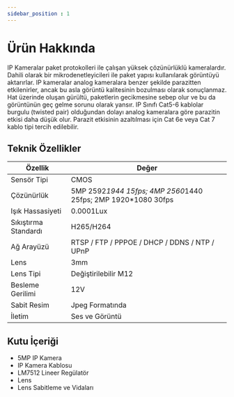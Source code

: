 ```yaml
---
sidebar_position : 1
---
```


# Ürün Hakkında

IP Kameralar paket protokolleri ile çalışan yüksek çözünürlüklü kameralardır. Dahili olarak bir mikrodenetleyicileri ile paket yapısı kullanılarak görüntüyü aktarırlar. IP kameralar analog kameralara benzer şekilde parazitten etkilenirler, ancak bu asla görüntü kalitesinin bozulması olarak sonuçlanmaz. Hat üzerinde oluşan gürültü, paketlerin gecikmesine sebep olur ve bu da görüntünün geç gelme sorunu olarak yansır. IP Sınıfı Cat5-6 kablolar burgulu (twisted pair) olduğundan dolayı analog kameralara göre parazitin etkisi daha düşük olur. Parazit etkisinin azaltılması için Cat 6e veya Cat 7 kablo tipi tercih edilebilir.

## Teknik Özellikler

| Özellik               | Değer                                                         |
|-----------------------|---------------------------------------------------------------|
| Sensör Tipi           | CMOS                                                          |
| Çözünürlük            | 5MP 2592*1944 15fps; 4MP 2560*1440 25fps; 2MP 1920*1080 30fps |
| Işık Hassasiyeti      | 0.0001Lux                                                     |
| Sıkıştırma Standardı  | H265/H264                                                     |
| Ağ Arayüzü            | RTSP / FTP / PPPOE / DHCP / DDNS / NTP / UPnP                 |
| Lens                  | 3mm                                                           |
| Lens Tipi             | Değiştirilebilir M12                                          |
| Besleme Gerilimi      | 12V                                                           |
| Sabit Resim           | Jpeg Formatında                                               |
| İletim                | Ses ve Görüntü                                                |

## Kutu İçeriği
- 5MP IP Kamera
- IP Kamera Kablosu
- LM7512 Lineer Regülatör
- Lens
- Lens Sabitleme ve Vidaları
